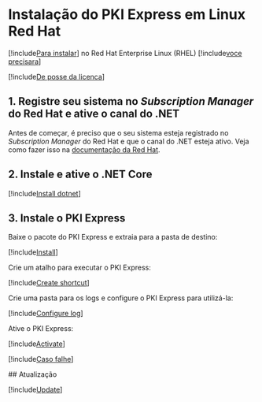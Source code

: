 ﻿# Instalação do PKI Express em Linux Red Hat

[!include[Para instalar](includes/intro-prefix.md)] no Red Hat Enterprise Linux (RHEL) [!include[voce precisara](includes/intro-suffix.md)]

[!include[De posse da licenca](includes/prereqs-reminder.md)]

## 1. Registre seu sistema no *Subscription Manager* do Red Hat e ative o canal do .NET

Antes de começar, é preciso que o seu sistema esteja registrado no *Subscription Manager* do Red Hat e que o canal do .NET esteja ativo.
Veja como fazer isso na [documentação da Red Hat](https://access.redhat.com/documentation/en-us/net_core/2.0/html/getting_started_guide/gs_install_dotnet#install_register_rehel).

## 2. Instale e ative o .NET Core

[!include[Install dotnet](../../../../includes/pki-express/redhat/install-dotnet.md)]

## 3. Instale o PKI Express

Baixe o pacote do PKI Express e extraia para a pasta de destino:

[!include[Install](../../../../includes/pki-express/linux/install-curl.md)]

Crie um atalho para executar o PKI Express:

[!include[Create shortcut](../../../../includes/pki-express/redhat/create-shortcut.md)]

Crie uma pasta para os logs e configure o PKI Express para utilizá-la:

[!include[Configure log](../../../../includes/pki-express/linux/config-log.md)]

Ative o PKI Express:

[!include[Activate](../../../../includes/pki-express/linux/activate.md)]

[!include[Caso falhe](includes/manual-activation.md)]

<a name="update" />
## Atualização

[!include[Update](includes/update-curl.md)]
